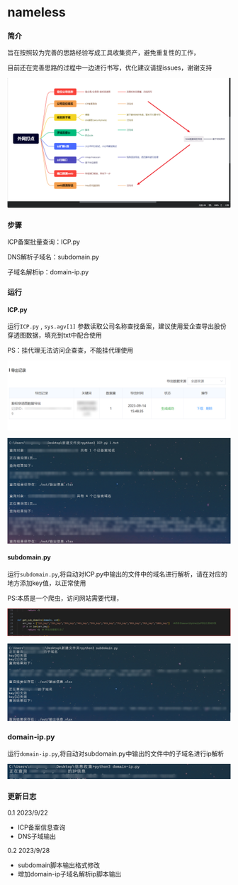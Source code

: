 # nameless

### 简介

旨在按照较为完善的思路经验写成工具收集资产，避免重复性的工作，

目前还在完善思路的过程中一边进行书写，优化建议请提issues，谢谢支持

![](https://github.com/chunliang11/nameless/blob/main/images/11.png)

### 步骤

ICP备案批量查询：ICP.py

DNS解析子域名：subdomain.py

子域名解析ip：domain-ip.py



### 运行

#### ICP.py

运行`ICP.py` , `sys.agv[1]` 参数读取公司名称查找备案，建议使用爱企查导出股份穿透图数据，填充到txt中配合使用

PS：挂代理无法访问企查查，不能挂代理使用

![](https://github.com/chunliang11/nameless/blob/main/images/aiqicha.png)

![](https://github.com/chunliang11/nameless/blob/main/images/icp.png)

#### subdomain.py

运行`subdomain.py`,将自动对ICP.py中输出的文件中的域名进行解析，请在对应的地方添加key值，以正常使用

PS:本质是一个爬虫，访问网站需要代理，

![](https://github.com/chunliang11/nameless/blob/main/images/Snipaste_2023-09-22_09-52-38.png)

![](https://github.com/chunliang11/nameless/blob/main/images/doamin.png)

### domain-ip.py

运行`domain-ip.py`,将自动对subdomain.py中输出的文件中的子域名进行ip解析

![](https://github.com/chunliang11/nameless/blob/main/images/domain-ip.png)



### 更新日志

0.1
2023/9/22
- ICP备案信息查询
- DNS子域输出


0.2
2023/9/28
- subdomain脚本输出格式修改
- 增加domain-ip子域名解析ip脚本输出


